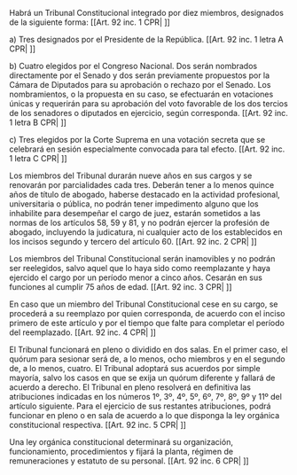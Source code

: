 Habrá un Tribunal Constitucional integrado por diez miembros, designados de la siguiente forma: [[Art. 92 inc. 1 CPR| ]]

a) Tres designados por el Presidente de la República. [[Art. 92 inc. 1 letra A CPR| ]]

b) Cuatro elegidos por el Congreso Nacional. Dos serán nombrados directamente por el Senado y dos serán previamente propuestos por la Cámara de Diputados para su aprobación o rechazo por el Senado. Los nombramientos, o la propuesta en su caso, se efectuarán en votaciones únicas y requerirán para su aprobación del voto favorable de los dos tercios de los senadores o diputados en ejercicio, según corresponda. [[Art. 92 inc. 1 letra B CPR| ]]

c) Tres elegidos por la Corte Suprema en una votación secreta que se celebrará en sesión especialmente convocada para tal efecto. [[Art. 92 inc. 1 letra C CPR| ]]

Los miembros del Tribunal durarán nueve años en sus cargos y se renovarán por parcialidades cada tres. Deberán tener a lo menos quince años de título de abogado, haberse destacado en la actividad profesional, universitaria o pública, no podrán tener impedimento alguno que los inhabilite para desempeñar el cargo de juez, estarán sometidos a las normas de los artículos 58, 59 y 81, y no podrán ejercer la profesión de abogado, incluyendo la judicatura, ni cualquier acto de los establecidos en los incisos segundo y tercero del artículo 60. [[Art. 92 inc. 2 CPR| ]]

Los miembros del Tribunal Constitucional serán inamovibles y no podrán ser reelegidos, salvo aquel que lo haya sido como reemplazante y haya ejercido el cargo por un período menor a cinco años. Cesarán en sus funciones al cumplir 75 años de edad. [[Art. 92 inc. 3 CPR| ]]

En caso que un miembro del Tribunal Constitucional cese en su cargo, se procederá a su reemplazo por quien corresponda, de acuerdo con el inciso primero de este artículo y por el tiempo que falte para completar el período del reemplazado. [[Art. 92 inc. 4 CPR| ]]

El Tribunal funcionará en pleno o dividido en dos salas. En el primer caso, el quórum para sesionar será de, a lo menos, ocho miembros y en el segundo de, a lo menos, cuatro. El Tribunal adoptará sus acuerdos por simple mayoría, salvo los casos en que se exija un quórum diferente y fallará de acuerdo a derecho. El Tribunal en pleno resolverá en definitiva las atribuciones indicadas en los números 1º, 3º, 4º, 5º, 6º, 7º, 8º, 9º y 11º del artículo siguiente. Para el ejercicio de sus restantes atribuciones, podrá funcionar en pleno o en sala de acuerdo a lo que disponga la ley orgánica constitucional respectiva. [[Art. 92 inc. 5 CPR| ]]

Una ley orgánica constitucional determinará su organización, funcionamiento, procedimientos y fijará la planta, régimen de remuneraciones y estatuto de su personal. [[Art. 92 inc. 6 CPR| ]]